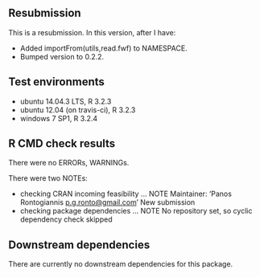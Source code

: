 ## Resubmission
This is a resubmission. In this version, after  I have:

* Added importFrom(utils,read.fwf) to NAMESPACE.
* Bumped version to 0.2.2.

## Test environments
* ubuntu 14.04.3 LTS, R 3.2.3
* ubuntu 12.04 (on travis-ci), R 3.2.3
* windows 7 SP1, R 3.2.4

## R CMD check results
There were no ERRORs, WARNINGs.

There were two NOTEs: 

* checking CRAN incoming feasibility ... NOTE
Maintainer: ‘Panos Rontogiannis <p.g.ronto@gmail.com>’
New submission
* checking package dependencies ... NOTE
  No repository set, so cyclic dependency check skipped
  
## Downstream dependencies
There are currently no downstream dependencies for this package.